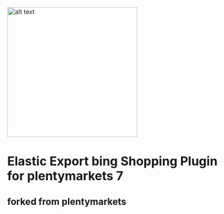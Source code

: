 <img src="https://www.bio-kinder.de/layout/biokinder/img/biokinder_logo.svg" alt="alt text" width="300">

# Elastic Export bing Shopping Plugin for plentymarkets 7
## forked from plentymarkets
